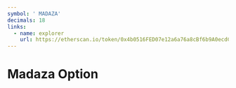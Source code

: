 ```yaml
---
symbol: ' MADAZA'
decimals: 18
links:
  - name: explorer
    url: https://etherscan.io/token/0x4b0516FED07e12a6a76a8cBf6b9A0ecdC808206e
---
```


# Madaza Option

